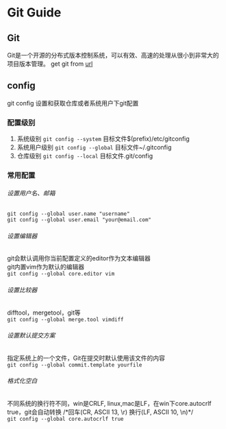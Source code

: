 # Git Guide
[author]: x  
[time]: 2017-05-17 
[email]: enjoke.cn@gmail.com 
[git]:	https://git-scm.com/downloads  

## Git
Git是一个开源的分布式版本控制系统，可以有效、高速的处理从很小到非常大的项目版本管理。
get git from [url][git]

## config
git config 设置和获取仓库或者系统用户下git配置

### 配置级别  
1.	系统级别     `git config --system` 目标文件$(prefix)/etc/gitconfig 
2.	系统用户级别 `git config --global` 目标文件~/.gitconfig
3.	仓库级别	 `git config --local`  目标文件.git/config

### 常用配置
###### 设置用户名、邮箱
```
git config --global user.name "username"
git config --global user.email "your@email.com"
```
###### 设置编辑器
git会默认调用你当前配置定义的editor作为文本编辑器  
git内置vim作为默认的编辑器  
`git config --global core.editor vim`  
###### 设置比较器  
difftool，mergetool，git等  
`git config --global merge.tool vimdiff`  
###### 设置默认提交方案  
指定系统上的一个文件，Git在提交时默认使用该文件的内容  
`git config --global commit.template yourfile`  
###### 格式化空白  
不同系统的换行符不同，win是CRLF, linux,mac是LF，在win下core.autocrlf true，git会自动转换   /\*回车(CR, ASCII 13, \r) 换行(LF, ASCII 10, \n)\*/    
`git config --global core.autocrlf true`

